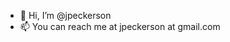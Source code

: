 - 👋 Hi, I’m @jpeckerson
- 📫 You can reach me at jpeckerson at gmail.com


<!---
jpeckerson/jpeckerson is a ✨ special ✨ repository because its `README.md` (this file) appears on your GitHub profile.
You can click the Preview link to take a look at your changes.
--->

